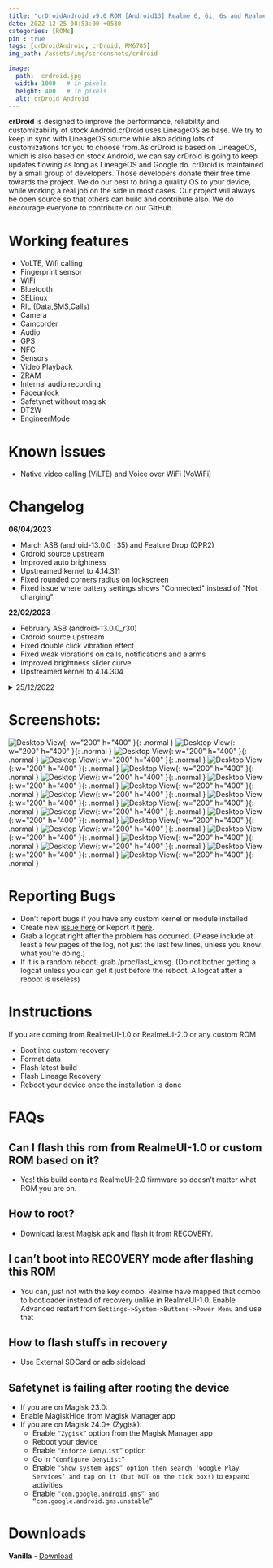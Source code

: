```yaml
---
title: "crDroidAndroid v9.0 ROM [Android13] Realme 6, 6i, 6s and Realme 7, Narzo 20 Pro, Narzo 30 4G (G90T Series) (RM6785) [OFFICIAL]"
date: 2022-12-25 08:53:00 +0530
categories: [ROMs]
pin : true
tags: [crDroidAndroid, crDroid, RM6785]
img_path: /assets/img/screenshots/crdroid

image:
  path:  crdroid.jpg
  width: 1000   # in pixels
  height: 400   # in pixels
  alt: crDroid Android
---
```


**crDroid** is designed to improve the performance, reliability and customizability of stock Android.crDroid uses LineageOS as base. We try to keep in sync with LineageOS source while also adding lots of customizations for you to choose from.As crDroid is based on LineageOS, which is also based on stock Android, we can say crDroid is going to keep updates flowing as long as LineageOS and Google do.
crDroid is maintained by a small group of developers.
Those developers donate their free time towards the project. We do our best to bring a quality OS to your device, while working a real job on the side in most cases.
Our project will always be open source so that others can build and contribute also. We do encourage everyone to contribute on our GitHub. 

# Working features
* VoLTE, Wifi calling
* Fingerprint sensor
* WiFi 
* Bluetooth
* SELinux
* RIL (Data,SMS,Calls)
* Camera
* Camcorder
* Audio
* GPS
* NFC
* Sensors
* Video Playback
* ZRAM
* Internal audio recording
* Faceunlock
* Safetynet without magisk
* DT2W
* EngineerMode

# Known issues
- Native video calling (ViLTE) and Voice over WiFi (VoWiFi)

# Changelog
**06/04/2023**

- March ASB (android-13.0.0_r35) and Feature Drop (QPR2)
- Crdroid source upstream
- Improved auto brightness
- Upstreamed kernel to 4.14.311
- Fixed rounded corners radius on lockscreen
- Fixed issue where battery settings shows "Connected" instead of "Not charging"


**22/02/2023**

- February ASB (android-13.0.0_r30)
- Crdroid source upstream
- Fixed double click vibration effect
- Fixed weak vibrations on calls, notifications and alarms
- Improved brightness slider curve
- Upstreamed kernel to 4.14.304

<details>
<summary>25/12/2022</summary>
<p>
<li>Initial Official Build</li>
</p>
</details>

# Screenshots: 
  ![Desktop View](1.png){: w="200" h="400" }{: .normal }
  ![Desktop View](2.png){: w="200" h="400" }{: .normal }
  ![Desktop View](3.png){: w="200" h="400" }{: .normal }
  ![Desktop View](4.png){: w="200" h="400" }{: .normal }
  ![Desktop View](5.png){: w="200" h="400" }{: .normal }
  ![Desktop View](6.png){: w="200" h="400" }{: .normal }
  ![Desktop View](7.png){: w="200" h="400" }{: .normal }
  ![Desktop View](9.png){: w="200" h="400" }{: .normal }
  ![Desktop View](10.png){: w="200" h="400" }{: .normal }
  ![Desktop View](11.png){: w="200" h="400" }{: .normal }
  ![Desktop View](12.png){: w="200" h="400" }{: .normal }
  ![Desktop View](13.png){: w="200" h="400" }{: .normal }
  ![Desktop View](14.png){: w="200" h="400" }{: .normal }
  ![Desktop View](15.png){: w="200" h="400" }{: .normal }
  ![Desktop View](16.png){: w="200" h="400" }{: .normal }
  ![Desktop View](17.png){: w="200" h="400" }{: .normal }
  ![Desktop View](18.png){: w="200" h="400" }{: .normal }
  ![Desktop View](19.png){: w="200" h="400" }{: .normal }
  ![Desktop View](20.png){: w="200" h="400" }{: .normal }
  ![Desktop View](21.png){: w="200" h="400" }{: .normal }
  ![Desktop View](22.png){: w="200" h="400" }{: .normal }

# Reporting Bugs
- Don’t report bugs if you have any custom kernel or module installed
- Create new [issue here](https://github.com/iamthecloverly/android_device_realme_RM6785) or Report it [here](https://t.me/SriBalajiHub).
- Grab a logcat right after the problem has occurred. (Please include at least a few pages of the log, not just the last few lines, unless you know what you’re doing.)
- If it is a random reboot, grab /proc/last_kmsg. (Do not bother getting a logcat unless you can get it just before the reboot. A logcat after a reboot is useless)

# Instructions
If you are coming from RealmeUI-1.0 or RealmeUI-2.0 or any custom ROM
- Boot into custom recovery
- Format data
- Flash latest build
- Flash Lineage Recovery
- Reboot your device once the installation is done

# FAQs

## Can I flash this rom from RealmeUI-1.0 or custom ROM based on it?
- Yes! this build contains RealmeUI-2.0 firmware so doesn’t matter what ROM you are on.

## How to root?
- Download latest Magisk apk and flash it from RECOVERY.

## I can’t boot into RECOVERY mode after flashing this ROM

- You can, just not with the key combo. Realme have mapped that combo to bootloader instead of recovery unlike in RealmeUI-1.0.
Enable Advanced restart from `Settings->System->Buttons->Power Menu` and use that

## How to flash stuffs in recovery
- Use External SDCard or adb sideload

## Safetynet is failing after rooting the device
- If you are on Magisk 23.0:
- Enable MagiskHide from Magisk Manager app
- If you are on Magisk 24.0+ (Zygisk):
    - Enable `“Zygisk”` option from the Magisk Manager app
    - Reboot your device
    - Enable `“Enforce DenyList”` option
    - Go in `“Configure DenyList”`
    - Enable `“Show system apps” option then search ‘Google Play Services’ and tap on it (but NOT on the tick box!)` to expand activities
    - Enable `“com.google.android.gms” and “com.google.android.gms.unstable”`

# Downloads
**Vanilla** - [Download](https://crdroid.net/RM6785/9) 
